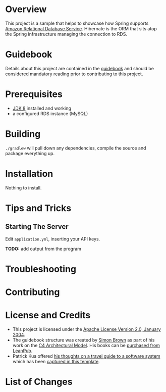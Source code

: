 # Overview
This project is a sample that helps to showcase how Spring supports [Amazon Relational Database Service](https://aws.amazon.com/rds/).  Hibernate is the ORM that sits atop the Spring infrastructure managing the connection to RDS. 

# Guidebook
Details about this project are contained in the [guidebook](guidebook/guidebook.md) and should be considered mandatory reading prior to contributing to this project.

# Prerequisites
* [JDK 8](http://zulu.org/) installed and working
* a configured RDS instance (MySQL) 

# Building
`./gradlew` will pull down any dependencies, compile the source and package everything up.

# Installation
Nothing to install.

# Tips and Tricks
## Starting The Server
Edit `application.yml`, inserting your API keys.

**TODO:** add output from the program 

# Troubleshooting

# Contributing

# License and Credits
* This project is licensed under the [Apache License Version 2.0, January 2004](http://www.apache.org/licenses/).
* The guidebook structure was created by [Simon Brown](http://simonbrown.je/) as part of his work on the [C4 Architectural Model](https://c4model.com/).  His books can be [purchased from LeanPub](https://leanpub.com/b/software-architecture).
* Patrick Kua offered [his thoughts on a travel guide to a software system](https://www.safaribooksonline.com/library/view/oreilly-software-architecture/9781491985274/video315451.html) which has been [captured in this template](travel-guide/travel-guide.md).

# List of Changes
